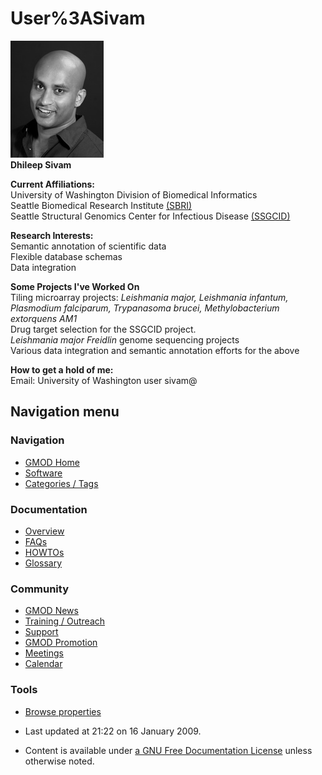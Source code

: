 



<span id="top"></span>




# <span dir="auto">User%3ASivam</span>









<img
src="https://raw.githubusercontent.com/GMOD/gmod.github.io/main/mediawiki/images/4/42/DhileepSivam_TryAgain.jpg" width="149"
height="187" alt="DhileepSivam TryAgain.jpg" />  
**Dhileep Sivam**

  
**Current Affiliations:**  
University of Washington Division of Biomedical Informatics  
Seattle Biomedical Research Institute
<a href="http://www.sbri.org/Home/" class="external text"
rel="nofollow">(SBRI)</a>  
Seattle Structural Genomics Center for Infectious Disease
<a href="http://ssgcid.org/home/index.asp" class="external text"
rel="nofollow">(SSGCID)</a>  

  
**Research Interests:**  
Semantic annotation of scientific data  
Flexible database schemas  
Data integration  

  
**Some Projects I've Worked On**  
Tiling microarray projects: *Leishmania major, Leishmania infantum,
Plasmodium falciparum, Trypanasoma brucei, Methylobacterium extorquens
AM1*  
Drug target selection for the SSGCID project.  
*Leishmania major Freidlin* genome sequencing projects  
Various data integration and semantic annotation efforts for the above  

  
**How to get a hold of me:**  
Email: University of Washington user sivam@  








## Navigation menu









### Navigation



- <span id="n-GMOD-Home">[GMOD Home](Main_Page)</span>
- <span id="n-Software">[Software](GMOD_Components)</span>
- <span id="n-Categories-.2F-Tags">[Categories /
  Tags](Categories)</span>




### Documentation



- <span id="n-Overview">[Overview](Overview)</span>
- <span id="n-FAQs">[FAQs](Category%3AFAQ)</span>
- <span id="n-HOWTOs">[HOWTOs](Category%3AHOWTO)</span>
- <span id="n-Glossary">[Glossary](Glossary)</span>




### Community



- <span id="n-GMOD-News">[GMOD News](GMOD_News)</span>
- <span id="n-Training-.2F-Outreach">[Training /
  Outreach](Training_and_Outreach)</span>
- <span id="n-Support">[Support](Support)</span>
- <span id="n-GMOD-Promotion">[GMOD Promotion](GMOD_Promotion)</span>
- <span id="n-Meetings">[Meetings](Meetings)</span>
- <span id="n-Calendar">[Calendar](Calendar)</span>




### Tools

- <span id="t-smwbrowselink"><a href="Special%3ABrowse/User%3ASivam" rel="smw-browse">Browse
  properties</a></span>



- <span id="footer-info-lastmod">Last updated at 21:22 on 16 January
  2009.</span>
<!-- - <span id="footer-info-viewcount">13,777 page views.</span> -->
- <span id="footer-info-copyright">Content is available under
  <a href="http://www.gnu.org/licenses/fdl-1.3.html" class="external"
  rel="nofollow">a GNU Free Documentation License</a> unless otherwise
  noted.</span>

<!-- -->



<!-- -->




